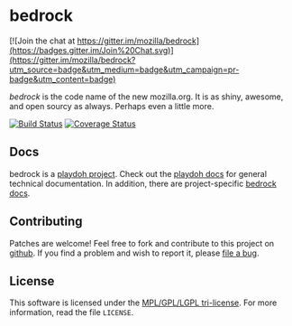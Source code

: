 bedrock
=======

[![Join the chat at https://gitter.im/mozilla/bedrock](https://badges.gitter.im/Join%20Chat.svg)](https://gitter.im/mozilla/bedrock?utm_source=badge&utm_medium=badge&utm_campaign=pr-badge&utm_content=badge)

*bedrock* is the code name of the new mozilla.org. It is as shiny,
awesome, and open sourcy as always. Perhaps even a little more.

[![Build Status](https://travis-ci.org/mozilla/bedrock.svg?branch=master)](https://travis-ci.org/mozilla/bedrock)
[![Coverage Status](https://img.shields.io/coveralls/mozilla/bedrock.svg)](https://coveralls.io/r/mozilla/bedrock)

Docs
----

bedrock is a [playdoh project][playdoh]. Check out the [playdoh docs][pd-docs]
for general technical documentation. In addition, there are project-specific
[bedrock docs][br-docs].

[playdoh]: https://github.com/mozilla/playdoh
[pd-docs]: http://playdoh.readthedocs.org/
[br-docs]: http://bedrock.readthedocs.org/

Contributing
------------

Patches are welcome! Feel free to fork and contribute to this project on
[github][gh-bedrock]. If you find a problem and wish to report it, please [file
a bug][bugzilla].

[gh-bedrock]: https://github.com/mozilla/bedrock
[bugzilla]: https://bugzilla.mozilla.org/enter_bug.cgi?product=www.mozilla.org&component=Bedrock

License
-------

This software is licensed under the [MPL/GPL/LGPL tri-license][MPL]. For more
information, read the file ``LICENSE``.

[MPL]: http://www.mozilla.org/MPL/


